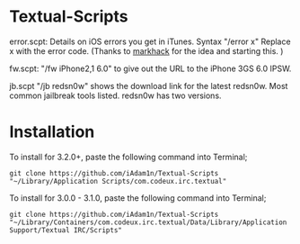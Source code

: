 Textual-Scripts
=====================

error.scpt: Details on iOS errors you get in iTunes. Syntax "/error x" Replace x with the error code. (Thanks to [markhack](http://iosdevs.org) for the idea and starting this. )

fw.scpt: "/fw iPhone2,1 6.0" to give out the URL to the iPhone 3GS 6.0 IPSW.

jb.scpt "/jb redsn0w" shows the download link for the latest redsn0w. Most common jailbreak tools listed. redsn0w has two versions.

Installation
=====================
To install for 3.2.0+, paste the following command into Terminal; 

`git clone https://github.com/iAdam1n/Textual-Scripts "~/Library/Application Scripts/com.codeux.irc.textual"`

To install for 3.0.0 - 3.1.0, paste the following command into Terminal; 

`git clone https://github.com/iAdam1n/Textual-Scripts "~/Library/Containers/com.codeux.irc.textual/Data/Library/Application Support/Textual IRC/Scripts"`
